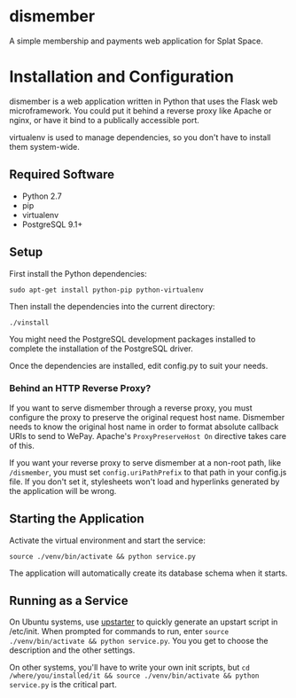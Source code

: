 # dismember

A simple membership and payments web application for Splat Space.

# Installation and Configuration

dismember is a web application written in Python that uses the Flask 
web microframework.  You could put it behind a reverse proxy like Apache or 
nginx, or have it bind to a publically accessible port.

virtualenv is used to manage dependencies, so you don't have to install
them system-wide.

## Required Software

- Python 2.7
- pip
- virtualenv
- PostgreSQL 9.1+

## Setup

First install the Python dependencies:

    sudo apt-get install python-pip python-virtualenv

Then install the dependencies into the current directory:

    ./vinstall

You might need the PostgreSQL development packages installed to complete
the installation of the PostgreSQL driver.

Once the dependencies are installed, edit config.py to suit your needs.

### Behind an HTTP Reverse Proxy?

If you want to serve dismember through a reverse proxy, you must configure the
proxy to preserve the original request host name.  Dismember needs to know the
original host name in order to format absolute callback URIs to send to 
WePay.  Apache's `ProxyPreserveHost On` directive takes care of this.

If you want your reverse proxy to serve dismember at a non-root
path, like `/dismember`, you must set `config.uriPathPrefix` to that path
in your config.js file.  If you don't set it, stylesheets won't load
and hyperlinks generated by the application will be wrong.

## Starting the Application

Activate the virtual environment and start the service:

    source ./venv/bin/activate && python service.py

The application will automatically create its database schema when it
starts.

## Running as a Service

On Ubuntu systems, use [upstarter](https://www.npmjs.org/package/upstarter)
to quickly generate an upstart script in /etc/init.  When prompted for commands
to run, enter `source ./venv/bin/activate && python service.py`.  You you get to 
choose the description and the other settings.

On other systems, you'll have to write your own init scripts, but
`cd /where/you/installed/it && source ./venv/bin/activate && python service.py` 
is the critical part.

